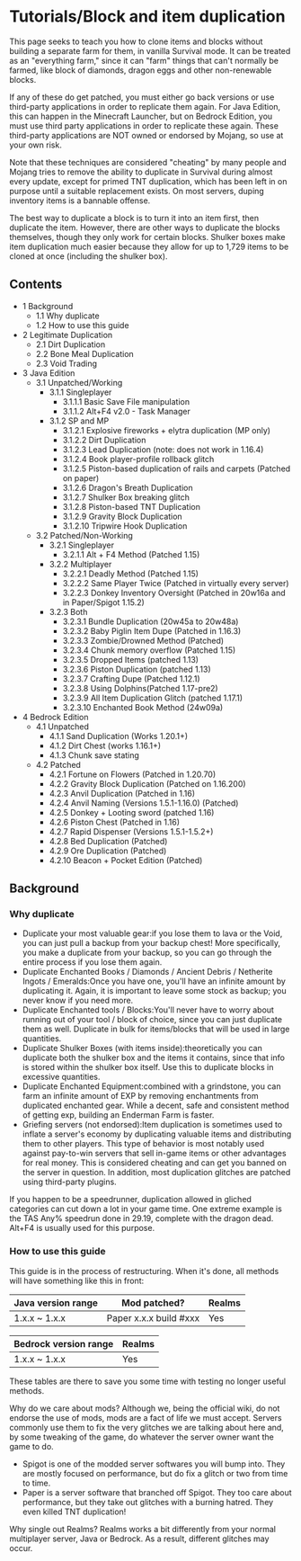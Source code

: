 # Tutorials/Block and item duplication
This page seeks to teach you how to clone items and blocks without building a separate farm for them, in vanilla Survival mode. It can be treated as an "everything farm," since it can "farm" things that can't normally be farmed, like block of diamonds, dragon eggs and other non-renewable blocks.

If any of these do get patched, you must either go back versions or use third-party applications in order to replicate them again. For Java Edition, this can happen in the Minecraft Launcher, but on Bedrock Edition, you must use third party applications in order to replicate these again. These third-party applications are NOT owned or endorsed by Mojang, so use at your own risk.

Note that these techniques are considered "cheating" by many people and Mojang tries to remove the ability to duplicate in Survival during almost every update, except for primed TNT duplication, which has been left in on purpose until a suitable replacement exists. On most servers, duping inventory items is a bannable offense.

The best way to duplicate a block is to turn it into an item first, then duplicate the item. However, there are other ways to duplicate the blocks themselves, though they only work for certain blocks. Shulker boxes make item duplication much easier because they allow for up to 1,729 items to be cloned at once (including the shulker box).

## Contents
- 1 Background
	- 1.1 Why duplicate
	- 1.2 How to use this guide
- 2 Legitimate Duplication
	- 2.1 Dirt Duplication
	- 2.2 Bone Meal Duplication
	- 2.3 Void Trading
- 3 Java Edition
	- 3.1 Unpatched/Working
		- 3.1.1 Singleplayer
			- 3.1.1.1 Basic Save File manipulation
			- 3.1.1.2 Alt+F4 v2.0 - Task Manager
		- 3.1.2 SP and MP
			- 3.1.2.1 Explosive fireworks + elytra duplication (MP only)
			- 3.1.2.2 Dirt Duplication
			- 3.1.2.3 Lead Duplication (note: does not work in 1.16.4)
			- 3.1.2.4 Book player-profile rollback glitch
			- 3.1.2.5 Piston-based duplication of rails and carpets (Patched on paper)
			- 3.1.2.6 Dragon's Breath Duplication
			- 3.1.2.7 Shulker Box breaking glitch
			- 3.1.2.8 Piston-based TNT Duplication
			- 3.1.2.9 Gravity Block Duplication
			- 3.1.2.10 Tripwire Hook Duplication
	- 3.2 Patched/Non-Working
		- 3.2.1 Singleplayer
			- 3.2.1.1 Alt + F4 Method (Patched 1.15)
		- 3.2.2 Multiplayer
			- 3.2.2.1 Deadly Method (Patched 1.15)
			- 3.2.2.2 Same Player Twice (Patched in virtually every server)
			- 3.2.2.3 Donkey Inventory Oversight (Patched in 20w16a and in Paper/Spigot 1.15.2)
		- 3.2.3 Both
			- 3.2.3.1 Bundle Duplication (20w45a to 20w48a)
			- 3.2.3.2 Baby Piglin Item Dupe (Patched in 1.16.3)
			- 3.2.3.3 Zombie/Drowned Method (Patched)
			- 3.2.3.4 Chunk memory overflow (Patched 1.15)
			- 3.2.3.5 Dropped Items (patched 1.13)
			- 3.2.3.6 Piston Duplication (patched 1.13)
			- 3.2.3.7 Crafting Dupe (Patched 1.12.1)
			- 3.2.3.8 Using Dolphins(Patched 1.17-pre2)
			- 3.2.3.9 All Item Duplication Glitch (patched 1.17.1)
			- 3.2.3.10 Enchanted Book Method (24w09a)
- 4 Bedrock Edition
	- 4.1 Unpatched
		- 4.1.1 Sand Duplication (Works 1.20.1+)
		- 4.1.2 Dirt Chest (works 1.16.1+)
		- 4.1.3 Chunk save stating
	- 4.2 Patched
		- 4.2.1 Fortune on Flowers (Patched in 1.20.70)
		- 4.2.2 Gravity Block Duplication (Patched on 1.16.200)
		- 4.2.3 Anvil Duplication (Patched in 1.16)
		- 4.2.4 Anvil Naming (Versions 1.5.1-1.16.0) (Patched)
		- 4.2.5 Donkey + Looting sword (patched 1.16)
		- 4.2.6 Piston Chest (Patched in 1.16)
		- 4.2.7 Rapid Dispenser (Versions 1.5.1-1.5.2+)
		- 4.2.8 Bed Duplication (Patched)
		- 4.2.9 Ore Duplication (Patched)
		- 4.2.10 Beacon + Pocket Edition (Patched)

## Background
### Why duplicate
- Duplicate your most valuable gear:if you lose them to lava or the Void, you can just pull a backup from your backup chest! More specifically, you make a duplicate from your backup, so you can go through the entire process if you lose them again.
- Duplicate Enchanted Books / Diamonds / Ancient Debris / Netherite Ingots / Emeralds:Once you have one, you'll have an infinite amount by duplicating it. Again, it is important to leave some stock as backup; you never know if you need more.
- Duplicate Enchanted tools / Blocks:You'll never have to worry about running out of your tool / block of choice, since you can just duplicate them as well. Duplicate in bulk for items/blocks that will be used in large quantities.
- Duplicate Shulker Boxes (with items inside):theoretically you can duplicate both the shulker box and the items it contains, since that info is stored within the shulker box itself. Use this to duplicate blocks in excessive quantities.
- Duplicate Enchanted Equipment:combined with a grindstone, you can farm an infinite amount of EXP by removing enchantments from duplicated enchanted gear. While a decent, safe and consistent method of getting exp, building an Enderman Farm is faster.
- Griefing servers (not endorsed):Item duplication is sometimes used to inflate a server's economy by duplicating valuable items and distributing them to other players. This type of behavior is most notably used against pay-to-win servers that sell in-game items or other advantages for real money. This is considered cheating and can get you banned on the server in question. In addition, most duplication glitches are patched using third-party plugins.

If you happen to be a speedrunner, duplication allowed in gliched categories can cut down a lot in your game time. One extreme example is the TAS Any% speedrun done in 29.19, complete with the dragon dead. Alt+F4 is usually used for this purpose.

### How to use this guide
This guide is in the process of restructuring. When it's done, all methods will have something like this in front:

| Java version range | Mod patched?           | Realms |
|--------------------|------------------------|--------|
| 1.x.x ~ 1.x.x      | Paper x.x.x build #xxx | Yes    |

| Bedrock version range | Realms |
|-----------------------|--------|
| 1.x.x ~ 1.x.x         | Yes    |

These tables are there to save you some time with testing no longer useful methods.

Why do we care about mods? Although we, being the official wiki, do not endorse the use of mods, mods are a fact of life we must accept. Servers commonly use them to fix the very glitches we are talking about here and, by some tweaking of the game, do whatever the server owner want the game to do.

- Spigot is one of the modded server softwares you will bump into. They are mostly focused on performance, but do fix a glitch or two from time to time.
- Paper is a server software that branched off Spigot. They too care about performance, but they take out glitches with a burning hatred. They even killed TNT duplication!

Why single out Realms? Realms works a bit differently from your normal multiplayer server, Java or Bedrock. As a result, different glitches may occur.

